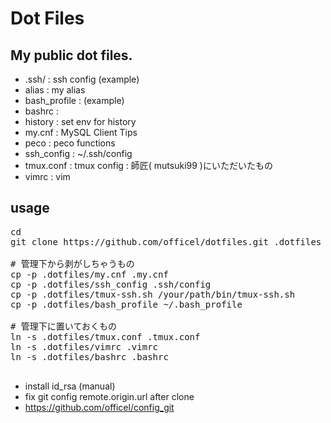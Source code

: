 Dot Files
========

My public dot files.
--------------------

* .ssh/ : ssh config (example)
* alias : my alias
* bash_profile : (example)
* bashrc :
* history : set env for history
* my.cnf : MySQL Client Tips
* peco : peco functions
* ssh_config : ~/.ssh/config
* tmux.conf : tmux config : 師匠( mutsuki99 )にいただいたもの
* vimrc : vim

usage
-----
<pre>
cd
git clone https://github.com/officel/dotfiles.git .dotfiles

# 管理下から剥がしちゃうもの
cp -p .dotfiles/my.cnf .my.cnf
cp -p .dotfiles/ssh_config .ssh/config
cp -p .dotfiles/tmux-ssh.sh /your/path/bin/tmux-ssh.sh
cp -p .dotfiles/bash_profile ~/.bash_profile

# 管理下に置いておくもの
ln -s .dotfiles/tmux.conf .tmux.conf
ln -s .dotfiles/vimrc .vimrc
ln -s .dotfiles/bashrc .bashrc

</pre>

* install id_rsa (manual)
* fix git config remote.origin.url after clone
* https://github.com/officel/config_git


